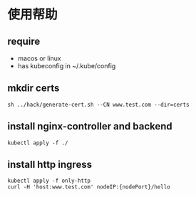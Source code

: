 # 使用帮助

## require
- macos or linux
- has kubeconfig in ~/.kube/config

## mkdir certs
```shell script
sh ../hack/generate-cert.sh --CN www.test.com --dir=certs
```

## install nginx-controller and backend
```shell script
kubectl apply -f ./
```

## install http ingress
```shell script
kubectl apply -f only-http
curl -H 'host:www.test.com' nodeIP:{nodePort}/hello
```
